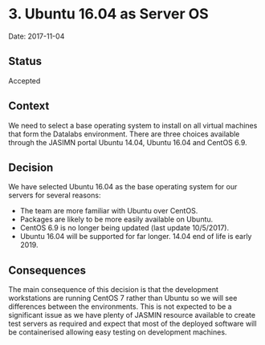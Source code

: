 # 3. Ubuntu 16.04 as Server OS

Date: 2017-11-04

## Status

Accepted

## Context

We need to select a base operating system to install on all virtual machines that form
the Datalabs environment. There are three choices available through the JASIMN portal
Ubuntu 14.04, Ubuntu 16.04 and CentOS 6.9.

## Decision

We have selected Ubuntu 16.04 as the base operating system for our servers for several
reasons:

* The team are more familiar with Ubuntu over CentOS.
* Packages are likely to be more easily available on Ubuntu.
* CentOS 6.9 is no longer being updated (last update 10/5/2017).
* Ubuntu 16.04 will be supported for far longer. 14.04 end of life is early 2019.

## Consequences

The main consequence of this decision is that the development workstations are running
CentOS 7 rather than Ubuntu so we will see differences between the environments. This is
not expected to be a significant issue as we have plenty of JASMIN resource available to
create test servers as required and expect that most of the deployed software will be
containerised allowing easy testing on development machines.
